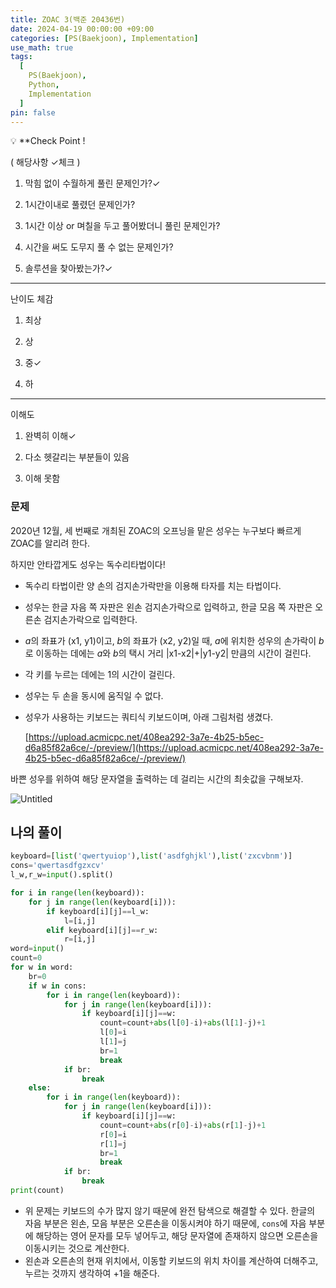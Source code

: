 ```yaml
---
title: ZOAC 3(백준 20436번)
date: 2024-04-19 00:00:00 +09:00
categories: [PS(Baekjoon), Implementation]
use_math: true
tags:
  [
    PS(Baekjoon),
    Python,
    Implementation
  ]
pin: false
---
```


💡 **Check Point !

( 해당사항 ✓체크 )

1. 막힘 없이 수월하게 풀린 문제인가?✓

2. 1시간이내로 풀렸던 문제인가?

3. 1시간 이상 or 며칠을 두고 풀어봤더니 풀린 문제인가?

4. 시간을 써도 도무지 풀 수 없는 문제인가?

5. 솔루션을 찾아봤는가?✓

---

난이도 체감

1. 최상

2. 상

3. 중✓

4. 하

---

이해도

1. 완벽히 이해✓

2. 다소 헷갈리는 부분들이 있음

3. 이해 못함

### 문제

2020년 12월, 세 번째로 개최된 ZOAC의 오프닝을 맡은 성우는 누구보다 빠르게 ZOAC를 알리려 한다.

하지만 안타깝게도 성우는 독수리타법이다!

- 독수리 타법이란 양 손의 검지손가락만을 이용해 타자를 치는 타법이다.
- 성우는 한글 자음 쪽 자판은 왼손 검지손가락으로 입력하고, 한글 모음 쪽 자판은 오른손 검지손가락으로 입력한다.
- *a*의 좌표가 (x1, y1)이고, *b*의 좌표가 (x2, y2)일 때, *a*에 위치한 성우의 손가락이 *b*로 이동하는 데에는 *a*와 *b*의 택시 거리 |x1-x2|+|y1-y2| 만큼의 시간이 걸린다.
- 각 키를 누르는 데에는 1의 시간이 걸린다.
- 성우는 두 손을 동시에 움직일 수 없다.
- 성우가 사용하는 키보드는 쿼티식 키보드이며, 아래 그림처럼 생겼다.
    
    [https://upload.acmicpc.net/408ea292-3a7e-4b25-b5ec-d6a85f82a6ce/-/preview/](https://upload.acmicpc.net/408ea292-3a7e-4b25-b5ec-d6a85f82a6ce/-/preview/)
    

바쁜 성우를 위하여 해당 문자열을 출력하는 데 걸리는 시간의 최솟값을 구해보자.

![Untitled](https://github.com/gihuni99/gihuni99.github.io/assets/90080065/93a5b603-5ea2-4626-9ed8-883bc25d0c61)

## 나의 풀이

```python
keyboard=[list('qwertyuiop'),list('asdfghjkl'),list('zxcvbnm')]
cons='qwertasdfgzxcv'
l_w,r_w=input().split()

for i in range(len(keyboard)):
    for j in range(len(keyboard[i])):
        if keyboard[i][j]==l_w:
            l=[i,j]
        elif keyboard[i][j]==r_w:
            r=[i,j]
word=input()
count=0
for w in word:
    br=0
    if w in cons:
        for i in range(len(keyboard)):
            for j in range(len(keyboard[i])):
                if keyboard[i][j]==w:
                    count=count+abs(l[0]-i)+abs(l[1]-j)+1
                    l[0]=i
                    l[1]=j
                    br=1
                    break
            if br:
                break
    else:
        for i in range(len(keyboard)):
            for j in range(len(keyboard[i])):
                if keyboard[i][j]==w:
                    count=count+abs(r[0]-i)+abs(r[1]-j)+1
                    r[0]=i
                    r[1]=j
                    br=1
                    break
            if br:
                break
print(count)
```

- 위 문제는 키보드의 수가 많지 않기 때문에 완전 탐색으로 해결할 수 있다. 한글의 자음 부분은 왼손, 모음 부분은 오른손을 이동시켜야 하기 때문에, `cons`에 자음 부분에 해당하는 영어 문자를 모두 넣어두고, 해당 문자열에 존재하지 않으면 오른손을 이동시키는 것으로 계산한다.
- 왼손과 오른손의 현재 위치에서, 이동할 키보드의 위치 차이를 계산하여 더해주고, 누르는 것까지 생각하여 +1을 해준다.